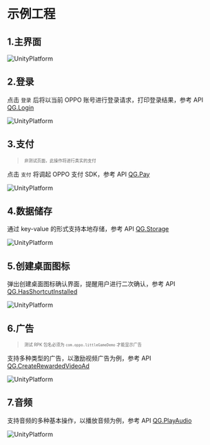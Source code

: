 # 示例工程

## 1.主界面
![UnityPlatform](image/DemoMain.png)

## 2.登录
点击 `登录` 后将以当前 OPPO 账号进行登录请求，打印登录结果，参考 API [QG.Login](API.md#登录)

![UnityPlatform](image/DemoLogin.png)

## 3.支付
> <span style="font-size:0.7em">非测试页面，此操作将进行真实的支付</span>

点击 `支付` 将调起 OPPO 支付 SDK，参考 API [QG.Pay](API.md#支付)

![UnityPlatform](image/DemoPay.png)

## 4.数据储存
通过 key-value 的形式支持本地存储，参考 API [QG.Storage](API.md#数据储存)

![UnityPlatform](image/DemoStorage.png)

## 5.创建桌面图标
弹出创建桌面图标确认界面，提醒用户进行二次确认，参考 API [QG.HasShortcutInstalled](API.md#创建桌面图标)

![UnityPlatform](image/DemoHasShortcutInstalled.png)

## 6.广告
> <span style="font-size:0.7em">测试 RPK 包名必须为 `com.oppo.littleGameDemo` 才能显示广告</span>

支持多种类型的广告，以激励视频广告为例，参考 API [QG.CreateRewardedVideoAd](API.md#激励视频广告)

![UnityPlatform](image/DemoBannerAd.png)

## 7.音频
支持音频的多种基本操作，以播放音频为例，参考 API [QG.PlayAudio](API.md#音频播放)

![UnityPlatform](image/DemoAudio.png)